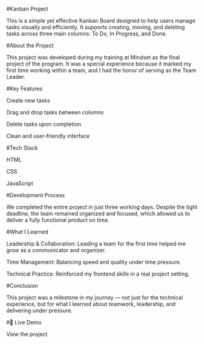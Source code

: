 #Kanban Project

This is a simple yet effective Kanban Board designed to help users manage tasks visually and efficiently. It supports creating, moving, and deleting tasks across three main columns: To Do, In Progress, and Done.

#About the Project

This project was developed during my training at Mindset as the final project of the program. It was a special experience because it marked my first time working within a team, and I had the honor of serving as the Team Leader.

#Key Features

Create new tasks

Drag and drop tasks between columns

Delete tasks upon completion

Clean and user-friendly interface


#Tech Stack

HTML

CSS

JavaScript


#Development Process

We completed the entire project in just three working days. Despite the tight deadline, the team remained organized and focused, which allowed us to deliver a fully functional product on time.

#What I Learned

Leadership & Collaboration: Leading a team for the first time helped me grow as a communicator and organizer.

Time Management: Balancing speed and quality under time pressure.

Technical Practice: Reinforced my frontend skills in a real project setting.


#Conclusion

This project was a milestone in my journey — not just for the technical experience, but for what I learned about teamwork, leadership, and delivering under pressure.

#🔗 Live Demo

View the project




